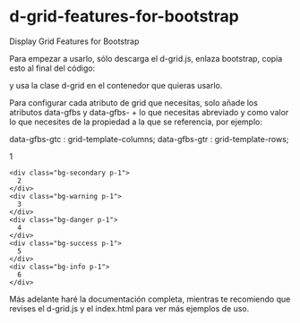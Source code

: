 # d-grid-features-for-bootstrap
Display Grid Features for Bootstrap


Para empezar a usarlo, sólo descarga el d-grid.js, enlaza bootstrap, copia esto al final del código:
<script src="./d-grid.js"></script>

y usa la clase d-grid en el contenedor que quieras usarlo.

Para configurar cada atributo de grid que necesitas, solo añade los atributos data-gfbs y data-gfbs- + lo que necesitas abreviado y como valor lo que necesites de la propiedad a la que se referencia, por ejemplo:

data-gfbs-gtc : grid-template-columns;
data-gfbs-gtr : grid-template-rows;

  <section class="d-grid bg-dark" data-gfbs data-gfbs-gtc="repeat(4, 1fr)" data-gfbs-gtr="repeat(2, 50px)" >
    <div class="bg-primary p-1">
      1
    </div>

    <div class="bg-secondary p-1">
      2
    </div>
    <div class="bg-warning p-1">
      3
    </div>
    <div class="bg-danger p-1">
      4
    </div>
    <div class="bg-success p-1">
      5
    </div>
    <div class="bg-info p-1">
      6
    </div>
  </section>
  
  
  Más adelante haré la documentación completa, mientras te recomiendo que revises el d-grid.js y el index.html para ver más ejemplos de uso.
